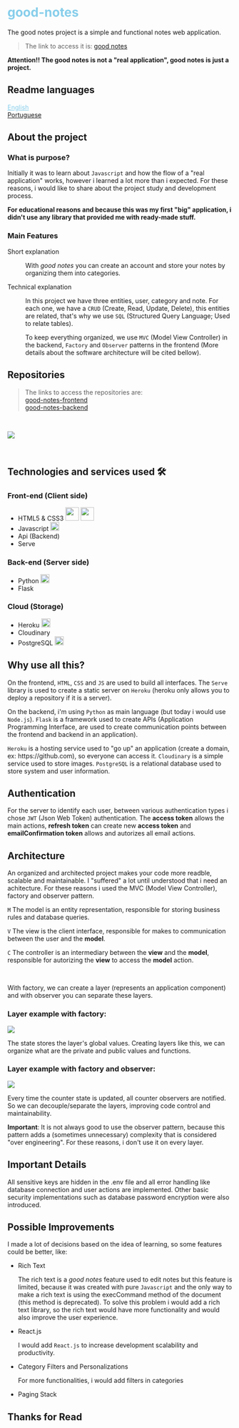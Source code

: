 <div>
  <h1 style="color: skyblue;">good-notes</h1>
  <p>
    The good notes project is a simple and functional notes web application.
  </p>
  <blockquote>
    The link to access it is: <a href="https://good-notes-app.herokuapp.com">good notes</a>
  </blockquote>
</div>

<div>
  <strong>Attention!! The good notes is not a "real application", good notes is just a project.</strong>
</div>

<div>
  <h2>Readme languages</h2>
  <div>
    <a href="#" style="cursor: pointer; color: skyblue;">English</a>
  </div>
  <div>
    <a href="#" >Portuguese</a>
  </div>
</div>

<div>
  <div>
    <h2>About the project</h2>
    <h3>What is purpose?</h3>
    <p>
      Initially it was to learn about <code>Javascript</code> and how the flow of a "real application" works, however i learned a lot more than i expected. For these reasons, i would like to share about the project study and development process.
    </p>
    <p>
      <strong>For educational reasons and because this was my first "big" application, i didn't use any library that provided me with ready-made stuff.</strong>
    </p>
    <h3>Main Features</h3>
    <dl>
      <dt>Short explanation</dt>
      <dd>
        <p>
          With <em>good notes</em> you can create an account and store your notes by organizing them into categories.
        </p>
      </dd>
      <dt>Technical explanation</dt>
      <dd>
        <p>
          In this project we have three entities, user, category and note. For each one, we have a <code>CRUD</code> (Create, Read, Update, Delete), this entities are related, that's why we use <code>SQL</code> (Structured Query Language; Used to relate tables).
        </p>
        <p>
          To keep everything organized, we use <code>MVC</code> (Model View Controller) in the backend, <code>Factory</code> and <code>Observer</code> patterns in the frontend (More details about the software architecture will be cited bellow).
        </p>
      </dd>
    </dl>
  </div>
</div>

<div>
  <h2>Repositories</h2>
  <blockquote>
    The links to access the repositories are:
    <div>
      <a href="https://github.com/GustavoRodrigue-s/good-notes-frontend">good-notes-frontend</a>
    </div>
    <div>
      <a href="https://github.com/GustavoRodrigue-s/good-notes-backend">good-notes-backend</a>
    </div>
  </blockquote>
</div>

&nbsp;

<div>
  <img src="https://user-images.githubusercontent.com/81722068/179663448-29abe138-01c8-48fd-bbe9-d1183490db6b.png" />
</div>

&nbsp;

<div>
  <h2>Technologies and services used 🛠️</h2>
  <div>
    <h3>Front-end (Client side)</h3>
    <ul>
      <li style="vertical-align: middleware;">
        HTML5 & CSS3
        <img src="https://cdn.jsdelivr.net/gh/devicons/devicon/icons/html5/html5-original-wordmark.svg" width="30" />
        <img src="https://cdn.jsdelivr.net/gh/devicons/devicon/icons/css3/css3-original-wordmark.svg" width="30" />
      </li>
      <li>
        Javascript
        <img src="https://cdn.jsdelivr.net/gh/devicons/devicon/icons/javascript/javascript-original.svg" width="20" />
      </li>
      <li>Api (Backend)</li>
      <li>Serve</li>
    </ul>
    <h3>Back-end (Server side)</h3>
    <ul>
      <li>
        Python
        <img src="https://cdn.jsdelivr.net/gh/devicons/devicon/icons/python/python-original.svg" width="20" />
      </li>
      <li>Flask</li>
    </ul>
    <h3>Cloud (Storage)</h3>
    <ul>
      <li>
        Heroku
        <img src="https://cdn.jsdelivr.net/gh/devicons/devicon/icons/heroku/heroku-plain.svg" width="20" />
      </li>
      <li>Cloudinary</li>
       <li>
        PostgreSQL
        <img src="https://cdn.jsdelivr.net/gh/devicons/devicon/icons/postgresql/postgresql-original.svg" width="20" />
      </li>
    </ul>
  </div>
</div>

<div>
  <h2>Why use all this?</h2>
  <div>
    <p>
      On the frontend, <code>HTML</code>, <code>CSS</code> and <code>JS</code> are used to build all interfaces. The <code>Serve</code> library is used to create a static server on <code>Heroku</code> (heroku only allows you to deploy a repository if it is a server).
    </p>
    <p>
      On the backend, i'm using <code>Python</code> as main language (but today i would use <code>Node.js</code>). <code>Flask</code> is a framework used to create APIs (Application Programming Interface, are used to create communication points between the frontend and backend in an application).
    </p>
    <p>
      <code>Heroku</code> is a hosting service used to "go up" an application (create a domain, ex: https://github.com), so everyone can access it. <code>Cloudinary</code> is a simple service used to store images. <code>PostgreSQL</code> is a relational database used to store system and user information.
    </p>
  </div>
</div>

<div>
  <h2>Authentication</h2>
  <p>
    For the server to identify each user, between various authentication types i chose <code>JWT</code> (Json Web Token) authentication. The <strong>access token</strong> allows the main actions, <strong>refresh token</strong> can create new <strong>access token</strong> and <strong>emailConfirmation token</strong> allows and autorizes all email actions.
  </p>
</div>

<div>
  <h2>Architecture</h2>
  <p>
    An organized and architected project makes your code more readble, scalable and maintainable. I "suffered" a lot until understood that i need an achitecture. For these reasons i used the MVC (Model View Controller), factory and observer pattern. 
  </p>
  <p>
    <code>M</code> The model is an entity representation, responsible for storing business rules and database queries.
  </p>
  <p>
    <code>V</code> The view is the client interface, responsible for makes to communication between the user and the <strong>model</strong>.
  </p>
  <p>
    <code>C</code> The controller is an intermediary between the <strong>view</strong> and the <strong>model</strong>, responsible for autorizing the <strong>view</strong> to access the <strong>model</strong> action.
  </p>
  
  &nbsp;
  
  <p>With factory, we can create a layer (represents an application component) and with observer you can separate these layers.</p>
  
  <h3>Layer example with factory:</h3>
  
  <img src="https://user-images.githubusercontent.com/81722068/180630295-399d2183-0538-42bf-a178-bd05d1b6f1d7.png" />

  <p>The state stores the layer's global values. Creating layers like this, we can organize what are the private and public values and functions.</p>

  <h3>Layer example with factory and observer:</h3>

  <img src="https://user-images.githubusercontent.com/81722068/180630756-8b6450f9-5060-4b36-ab22-b8979272cab3.png" />

  <p>Every time the counter state is updated, all counter observers are notified. So we can decouple/separate the layers, improving code control and maintainability.</p>

  <p><strong>Important</strong>: It is not always good to use the observer pattern, because this pattern adds a (sometimes unnecessary) complexity that is considered "over engineering". For these reasons, i don't use it on every layer.</p>
</div>

<div>
  <h2>Important Details</h2>
  <p>
    All sensitive keys are hidden in the .env file and all error handling like database connection and user actions are implemented. Other basic security implementations such as database password encryption were also introduced.
  </p>
</div>


<div>
  <h2>Possible Improvements</h2>
  <p>
    I made a lot of decisions based on the idea of learning, so some features could be better, like:
  </p>
  <ul>
    <li>
      <div>
        <span>Rich Text</span>
        <p>
          The rich text is a <em>good notes</em> feature used to edit notes but this feature is limited, because it was created with pure <code>Javascript</code> and the only way to make a rich text is using the execCommand method of the document (this method is deprecated). To solve this problem i would add a rich text library, so the rich text would have more functionality and would also improve the user experience.
        </p>
      </div>
    </li>
    <li>
      <div>
        <span>React.js</span>
        <p>
          I would add <code>React.js</code> to increase development scalability and productivity.
        </p>
      </div>
    </li>
    <li>
      <div>
        <span>Category Filters and Personalizations</span>
        <p>
          For more functionalities, i would add filters in categories 
        </p>
      </div>
    </li>
    <li>
      <div>
        <span>Paging Stack</span>
        <p></p>
      </div>
    </li>
  </ul>
</div>

<div>
  <h2>Thanks for Read</h2>
</div>

